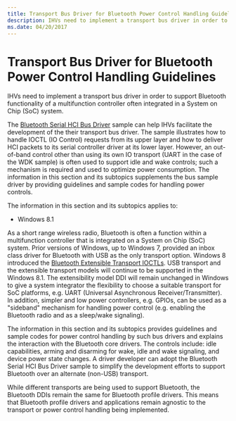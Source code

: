 ```yaml
---
title: Transport Bus Driver for Bluetooth Power Control Handling Guidelines
description: IHVs need to implement a transport bus driver in order to support Bluetooth functionality of a multifunction controller often integrated in a System on Chip (SoC) system.
ms.date: 04/20/2017
---
```


# Transport Bus Driver for Bluetooth Power Control Handling Guidelines


IHVs need to implement a transport bus driver in order to support Bluetooth functionality of a multifunction controller often integrated in a System on Chip (SoC) system.

The [Bluetooth Serial HCI Bus Driver](/samples/browse/) sample can help IHVs facilitate the development of the their transport bus driver. The sample illustrates how to handle IOCTL (IO Control) requests from its upper layer and how to deliver HCI packets to its serial controller driver at its lower layer. However, an out-of-band control other than using its own IO transport (UART in the case of the WDK sample) is often used to support idle and wake controls; such a mechanism is required and used to optimize power consumption. The information in this section and its subtopics supplements the bus sample driver by providing guidelines and sample codes for handling power controls.

The information in this section and its subtopics applies to:

-   Windows 8.1

As a short range wireless radio, Bluetooth is often a function within a multifunction controller that is integrated on a System on Chip (SoC) system. Prior versions of Windows, up to Windows 7, provided an inbox class driver for Bluetooth with USB as the only transport option. Windows 8 introduced the [Bluetooth Extensible Transport IOCTLs](/windows-hardware/drivers/ddi/_bltooth/#ioctls). USB transport and the extensible transport models will continue to be supported in the Windows 8.1. The extensibility model DDI will remain unchanged in Windows to give a system integrator the flexibility to choose a suitable transport for SoC platforms, e.g. UART (Universal Asynchronous Receiver/Transmitter). In addition, simpler and low power controllers, e.g. GPIOs, can be used as a "sideband" mechanism for handling power control (e.g. enabling the Bluetooth radio and as a sleep/wake signaling).

The information in this section and its subtopics provides guidelines and sample codes for power control handling by such bus drivers and explains the interaction with the Bluetooth core drivers. The controls include: idle capabilities, arming and disarming for wake, idle and wake signaling, and device power state changes. A driver developer can adopt the Bluetooth Serial HCI Bus Driver sample to simplify the development efforts to support Bluetooth over an alternate (non-USB) transport.

While different transports are being used to support Bluetooth, the Bluetooth DDIs remain the same for Bluetooth profile drivers. This means that Bluetooth profile drivers and applications remain agnostic to the transport or power control handling being implemented.

